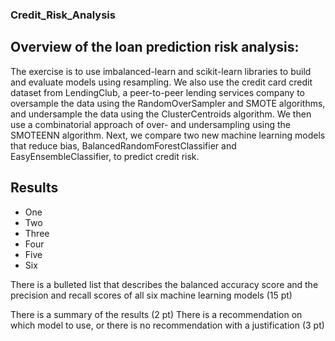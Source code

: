 ### Credit_Risk_Analysis

## Overview of the loan prediction risk analysis:

The exercise is to use imbalanced-learn and scikit-learn libraries to build and evaluate models using resampling. We also use the credit card credit dataset from LendingClub, a peer-to-peer lending services company to oversample the data using the RandomOverSampler and SMOTE algorithms, and undersample the data using the ClusterCentroids algorithm. We then use a combinatorial approach of over- and undersampling using the SMOTEENN algorithm. Next, we compare two new machine learning models that reduce bias, BalancedRandomForestClassifier and EasyEnsembleClassifier, to predict credit risk. 

## Results

- One
- Two
- Three
- Four
- Five
- Six

There is a bulleted list that describes the balanced accuracy score and the precision and recall scores of all six machine learning models (15 pt)


There is a summary of the results (2 pt)
There is a recommendation on which model to use, or there is no recommendation with a justification (3 pt)

